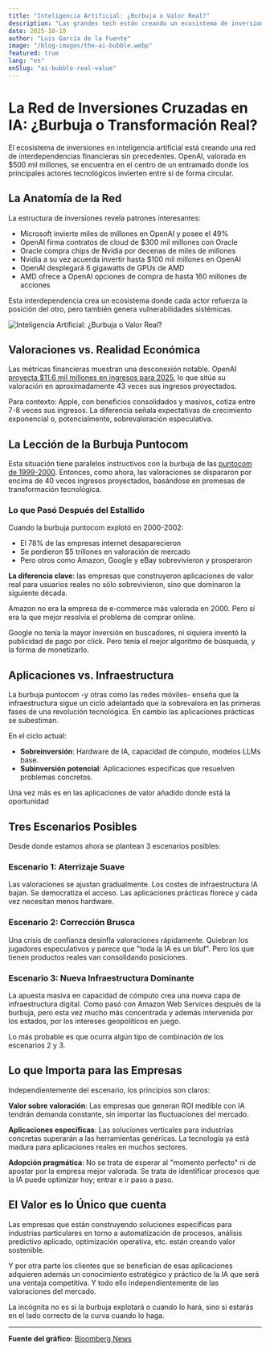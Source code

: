 ```yaml
---
title: "Inteligencia Artificial: ¿Burbuja o Valor Real?"
description: "Las grandes tech están creando un ecosistema de inversiones mutuas valorado en trillones. Análisis de la dinámica actual y lecciones de la burbuja puntocom."
date: 2025-10-10
author: "Luis García de la Fuente"
image: "/blog-images/the-ai-bubble.webp"
featured: true
lang: "es"
enSlug: "ai-bubble-real-value"
---
```


# La Red de Inversiones Cruzadas en IA: ¿Burbuja o Transformación Real?

El ecosistema de inversiones en inteligencia artificial está creando una red de interdependencias financieras sin precedentes. OpenAI, valorada en $500 mil millones, se encuentra en el centro de un entramado donde los principales actores tecnológicos invierten entre sí de forma circular.

## La Anatomía de la Red

La estructura de inversiones revela patrones interesantes:

- Microsoft invierte miles de millones en OpenAI y posee el 49%
- OpenAI firma contratos de cloud de $300 mil millones con Oracle
- Oracle compra chips de Nvidia por decenas de miles de millones
- Nvidia a su vez acuerda invertir hasta $100 mil millones en OpenAI
- OpenAI desplegará 6 gigawatts de GPUs de AMD
- AMD ofrece a OpenAI opciones de compra de hasta 160 millones de acciones

Esta interdependencia crea un ecosistema donde cada actor refuerza la posición del otro, pero también genera vulnerabilidades sistémicas.

<img src="/blog-images/ai-self-funding-bubble.webp" alt="Inteligencia Artificial: ¿Burbuja o Valor Real?">

## Valoraciones vs. Realidad Económica

Las métricas financieras muestran una desconexión notable. OpenAI <a href="https://www.reuters.com/technology/artificial-intelligence/openai-projects-over-11-billion-revenue-next-year-report-2024-09-26/" target="_blank" rel="nofollow">proyecta $11.6 mil millones en ingresos para 2025</a>, lo que sitúa su valoración en aproximadamente 43 veces sus ingresos proyectados.

Para contexto: Apple, con beneficios consolidados y masivos, cotiza entre 7-8 veces sus ingresos. La diferencia señala expectativas de crecimiento exponencial o, potencialmente, sobrevaloración especulativa.

## La Lección de la Burbuja Puntocom

Esta situación tiene paralelos instructivos con la burbuja de las <a href="https://es.wikipedia.org/wiki/Burbuja_puntocom" target="_blank" rel="nofollow">puntocom de 1999-2000</a>. Entonces, como ahora, las valoraciones se dispararon por encima de 40 veces ingresos proyectados, basándose en promesas de transformación tecnológica.

### Lo que Pasó Después del Estallido

Cuando la burbuja puntocom explotó en 2000-2002:

- El 78% de las empresas internet desaparecieron
- Se perdieron $5 trillones en valoración de mercado
- Pero otros como Amazon, Google y eBay sobrevivieron y prosperaron

**La diferencia clave**: las empresas que construyeron aplicaciones de valor real para usuarios reales no sólo sobrevivieron, sino que dominaron la siguiente década.

Amazon no era la empresa de e-commerce más valorada en 2000. Pero sí era la que mejor resolvía el problema de comprar online. 

Google no tenía la mayor inversión en buscadores, ni siquiera inventó la publicidad de pago por click. Pero tenía el mejor algoritmo de búsqueda, y la forma de monetizarlo. 

## Aplicaciones vs. Infraestructura

La burbuja puntocom -y otras como las redes móviles- enseña que la infraestructura sigue un ciclo adelantado que la sobrevalora en las primeras fases de una revolución tecnológica. En cambio las aplicaciones prácticas se subestiman.

En el ciclo actual:
- **Sobreinversión**: Hardware de IA, capacidad de cómputo, modelos LLMs base. 
- **Subinversión potencial**: Aplicaciones específicas que resuelven problemas concretos.

Una vez más es en las aplicaciones de valor añadido donde está la oportunidad 

## Tres Escenarios Posibles

Desde donde estamos ahora se plantean 3 escenarios posibles: 

### Escenario 1: Aterrizaje Suave
Las valoraciones se ajustan gradualmente. Los costes de infraestructura IA bajan. Se democratiza el acceso. Las aplicaciones prácticas florece y cada vez necesitan menos hardware. 

### Escenario 2: Corrección Brusca
Una crisis de confianza desinfla valoraciones rápidamente. Quiebran los jugadores especulativos y parece que "toda la IA es un bluf". Pero los que tienen productos reales van consolidando posiciones. 

### Escenario 3: Nueva Infraestructura Dominante
La apuesta masiva en capacidad de cómputo crea una nueva capa de infraestructura digital. Como pasó con Amazon Web Services después de la burbuja, pero esta vez mucho más concentrada y además intervenida por los estados, por los intereses geopolíticos en juego. 

Lo más probable es que ocurra algún tipo de combinación de los escenarios 2 y 3. 

## Lo que Importa para las Empresas

Independientemente del escenario, los principios son claros:

**Valor sobre valoración**: Las empresas que generan ROI medible con IA tendrán demanda constante, sin importar las fluctuaciones del mercado.

**Aplicaciones específicas**: Las soluciones verticales para industrias concretas superarán a las herramientas genéricas. La tecnología ya está madura para aplicaciones reales en muchos sectores.

**Adopción pragmática**: No se trata de esperar al "momento perfecto" ni de apostar por la empresa mejor valorada. Se trata de identificar procesos que la IA puede optimizar hoy; entrar e ir paso a paso. 

## El Valor es lo Único que cuenta 

Las empresas que están construyendo soluciones específicas para industrias particulares en torno a automatización de procesos, análisis predictivo aplicado, optimización operativa, etc. están creando valor sostenible. 

Y por otra parte los clientes que se benefician de esas aplicaciones adquieren  además un conocimiento estratégico y práctico de la IA que será una ventaja competitiva. Y todo ello independientemente de las valoraciones del mercado.

La incógnita no es si la burbuja explotará o cuando lo hará, sino si estarás en el lado correcto de la curva cuando lo haga. 

---

**Fuente del gráfico:** <a href="https://www.bloomberg.com/" target="_blank" rel="nofollow">Bloomberg News</a>
